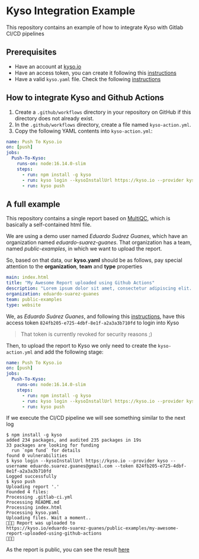 # Kyso Integration Example

This repository contains an example of how to integrate Kyso with Gitlab CI/CD pipelines

## Prerequisites 

* Have an account at [kyso.io](https://kyso.io)
* Have an access token, you can create it following this [instructions](https://docs.kyso.io/posting-to-kyso/kyso-command-line-tool/authorization#access-token)
* Have a valid `kyso.yaml` file. Check the following [instructions](https://docs.kyso.io/posting-to-kyso/configuring-report-metadata)

## How to integrate Kyso and Github Actions

1. Create a `.github/workflows` directory in your repository on GitHub if this directory does not already exist.
2. In the `.github/workflows` directory, create a file named `kyso-action.yml`.
3. Copy the following YAML contents into `kyso-action.yml`:

```yaml
name: Push To Kyso.io
on: [push]
jobs:
  Push-To-Kyso:
    runs-on: node:16.14.0-slim
    steps:
      - run: npm install -g kyso
      - run: kyso login --kysoInstallUrl https://kyso.io --provider kyso --username [YOUR_EMAIL] --token [YOUR_ACCESS_TOKEN]
      - run: kyso push
```

## A full example 

This repository contains a single report based on [MultiQC](https://multiqc.info/), which is basically a self-contained html file.

We are using a demo user named *Eduardo Suárez Guanes*, which have an organization named *eduardo-suarez-guanes*. That organization has a team, named *public-examples*, in which we want to upload the report.

So, based on that data, our **kyso.yaml** should be as follows, pay special attention to the **organization**, **team** and **type** properties

```yaml
main: index.html
title: "My Awesome Report uploaded using Github Actions"
description: "Lorem ipsum dolor sit amet, consectetur adipiscing elit. Maecenas aliquam ipsum et lacus porta porttitor."
organization: eduardo-suarez-guanes
team: public-examples
type: website
```

We, as *Eduardo Suárez Guanes*, and following this [instructions](https://docs.kyso.io/posting-to-kyso/kyso-command-line-tool/authorization#access-token), have this access token `824fb205-e725-4dbf-8e1f-a2a3a3b710fd` to login into Kyso

> That token is currently revoked for security reasons ;)

Then, to upload the report to Kyso we only need to create the `kyso-action.yml` and add the following stage:

```yaml
name: Push To Kyso.io
on: [push]
jobs:
  Push-To-Kyso:
    runs-on: node:16.14.0-slim
    steps:
      - run: npm install -g kyso
      - run: kyso login --kysoInstallUrl https://kyso.io --provider kyso --username eduardo.suarez.guanes@gmail.com --token 824fb205-e725-4dbf-8e1f-a2a3a3b710fd
      - run: kyso push
```

If we execute the CI/CD pipeline we will see something similar to the next log

```shell
$ npm install -g kyso
added 234 packages, and audited 235 packages in 19s
33 packages are looking for funding
  run `npm fund` for details
found 0 vulnerabilities
$ kyso login --kysoInstallUrl https://kyso.io --provider kyso --username eduardo.suarez.guanes@gmail.com --token 824fb205-e725-4dbf-8e1f-a2a3a3b710fd
Logged successfully
$ kyso push
Uploading report '.'
Founded 4 files:
Processing .gitlab-ci.yml
Processing README.md
Processing index.html
Processing kyso.yaml
Uploading files. Wait a moment..
🎉🎉🎉 Report was uploaded to
https://kyso.io/eduardo-suarez-guanes/public-examples/my-awesome-report-uploaded-using-github-actions
🎉🎉🎉
```

As the report is public, you can see the result [here](https://kyso.io/eduardo-suarez-guanes/public-examples/my-awesome-report-uploaded-using-github-actions/share)

